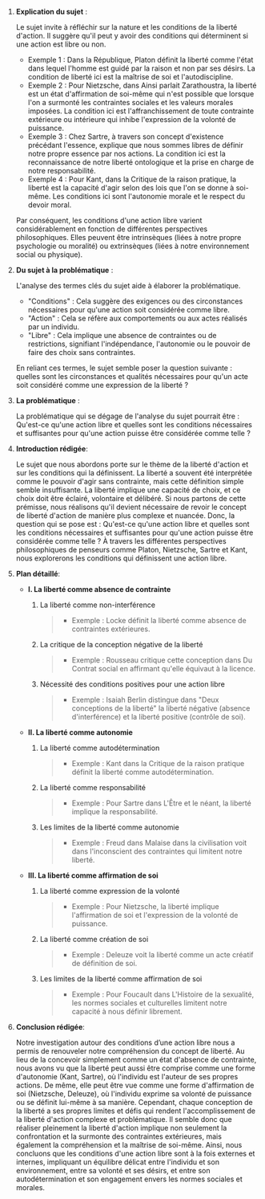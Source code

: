 1. **Explication du sujet** :

    Le sujet invite à réfléchir sur la nature et les conditions de la liberté d'action. Il suggère qu'il peut y avoir des conditions qui déterminent si une action est libre ou non. 

    - Exemple 1 : Dans la République, Platon définit la liberté comme l'état dans lequel l'homme est guidé par la raison et non par ses désirs. La condition de liberté ici est la maîtrise de soi et l'autodiscipline.
    - Exemple 2 : Pour Nietzsche, dans Ainsi parlait Zarathoustra, la liberté est un état d'affirmation de soi-même qui n'est possible que lorsque l'on a surmonté les contraintes sociales et les valeurs morales imposées. La condition ici est l'affranchissement de toute contrainte extérieure ou intérieure qui inhibe l'expression de la volonté de puissance.
    - Exemple 3 : Chez Sartre, à travers son concept d'existence précédant l'essence, explique que nous sommes libres de définir notre propre essence par nos actions. La condition ici est la reconnaissance de notre liberté ontologique et la prise en charge de notre responsabilité.
    - Exemple 4 : Pour Kant, dans la Critique de la raison pratique, la liberté est la capacité d'agir selon des lois que l'on se donne à soi-même. Les conditions ici sont l'autonomie morale et le respect du devoir moral.

    Par conséquent, les conditions d'une action libre varient considérablement en fonction de différentes perspectives philosophiques. Elles peuvent être intrinsèques (liées à notre propre psychologie ou moralité) ou extrinsèques (liées à notre environnement social ou physique).

2. **Du sujet à la problématique** :

    L'analyse des termes clés du sujet aide à élaborer la problématique. 

    - "Conditions" : Cela suggère des exigences ou des circonstances nécessaires pour qu'une action soit considérée comme libre. 
    - "Action" : Cela se réfère aux comportements ou aux actes réalisés par un individu.
    - "Libre" : Cela implique une absence de contraintes ou de restrictions, signifiant l'indépendance, l'autonomie ou le pouvoir de faire des choix sans contraintes.

    En reliant ces termes, le sujet semble poser la question suivante : quelles sont les circonstances et qualités nécessaires pour qu'un acte soit considéré comme une expression de la liberté ?

3. **La problématique** :

    La problématique qui se dégage de l'analyse du sujet pourrait être : Qu'est-ce qu'une action libre et quelles sont les conditions nécessaires et suffisantes pour qu'une action puisse être considérée comme telle ?

4. **Introduction rédigée**: 

    Le sujet que nous abordons porte sur le thème de la liberté d'action et sur les conditions qui la définissent. La liberté a souvent été interprétée comme le pouvoir d'agir sans contrainte, mais cette définition simple semble insuffisante. La liberté implique une capacité de choix, et ce choix doit être éclairé, volontaire et délibéré. Si nous partons de cette prémisse, nous réalisons qu'il devient nécessaire de revoir le concept de liberté d'action de manière plus complexe et nuancée. Donc, la question qui se pose est : Qu'est-ce qu'une action libre et quelles sont les conditions nécessaires et suffisantes pour qu'une action puisse être considérée comme telle ? À travers les différentes perspectives philosophiques de penseurs comme Platon, Nietzsche, Sartre et Kant, nous explorerons les conditions qui définissent une action libre.

5. **Plan détaillé**:

    * **I. La liberté comme absence de contrainte**

       1. La liberté comme non-interférence
             > - Exemple : Locke définit la liberté comme absence de contraintes extérieures.
       2. La critique de la conception négative de la liberté
             > - Exemple : Rousseau critique cette conception dans Du Contrat social en affirmant qu'elle équivaut à la licence.
       3. Nécessité des conditions positives pour une action libre
             > - Exemple : Isaiah Berlin distingue dans "Deux conceptions de la liberté" la liberté négative (absence d'interférence) et la liberté positive (contrôle de soi).

    * **II. La liberté comme autonomie**

       1. La liberté comme autodétermination
             > - Exemple : Kant dans la Critique de la raison pratique définit la liberté comme autodétermination. 
       2. La liberté comme responsabilité
             > - Exemple : Pour Sartre dans L'Être et le néant, la liberté implique la responsabilité.
       3. Les limites de la liberté comme autonomie
             > - Exemple : Freud dans Malaise dans la civilisation voit dans l'inconscient des contraintes qui limitent notre liberté.

    * **III. La liberté comme affirmation de soi**

       1. La liberté comme expression de la volonté
             > - Exemple : Pour Nietzsche, la liberté implique l'affirmation de soi et l'expression de la volonté de puissance.
       2. La liberté comme création de soi
             > - Exemple : Deleuze voit la liberté comme un acte créatif de définition de soi.
       3. Les limites de la liberté comme affirmation de soi
             > - Exemple : Pour Foucault dans L'Histoire de la sexualité, les normes sociales et culturelles limitent notre capacité à nous définir librement.

6. **Conclusion rédigée**: 

    Notre investigation autour des conditions d’une action libre nous a permis de renouveler notre compréhension du concept de liberté. Au lieu de la concevoir simplement comme un état d'absence de contrainte, nous avons vu que la liberté peut aussi être comprise comme une forme d'autonomie (Kant, Sartre), où l'individu est l'auteur de ses propres actions. De même, elle peut être vue comme une forme d'affirmation de soi (Nietzsche, Deleuze), où l'individu exprime sa volonté de puissance ou se définit lui-même à sa manière. Cependant, chaque conception de la liberté a ses propres limites et défis qui rendent l'accomplissement de la liberté d'action complexe et problématique. Il semble donc que réaliser pleinement la liberté d'action implique non seulement la confrontation et la surmonte des contraintes extérieures, mais également la compréhension et la maîtrise de soi-même. Ainsi, nous concluons que les conditions d'une action libre sont à la fois externes et internes, impliquant un équilibre délicat entre l'individu et son environnement, entre sa volonté et ses désirs, et entre son autodétermination et son engagement envers les normes sociales et morales.
